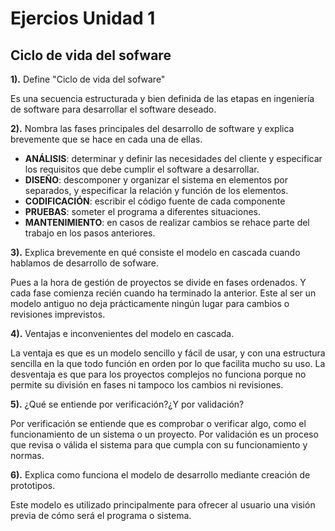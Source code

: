 ﻿# Ejercios Unidad 1

## Ciclo de vida del sofware

**1).** Define "Ciclo de vida del sofware"

Es una secuencia estructurada y bien definida de las etapas en ingeniería de software para desarrollar el software deseado.

**2).** Nombra las fases principales del desarrollo de software y explica brevemente que se hace en cada una de ellas.

- **ANÁLISIS**: determinar y definir las necesidades del cliente y especificar los requisitos que debe cumplir el software a desarrollar.
- **DISEÑO**: descomponer y organizar el sistema en elementos por separados, y especificar la relación y función de los elementos.
- **CODIFICACIÓN**: escribir el código fuente de cada componente
- **PRUEBAS**: someter el programa a diferentes situaciones.
- **MANTENIMIENTO**: en casos de realizar cambios se rehace parte del trabajo en los pasos anteriores.

**3).** Explica brevemente en qué consiste el modelo en cascada cuando hablamos de desarrollo de sofware.

Pues a la hora de gestión de proyectos se divide en fases ordenados. Y cada fase comienza recién cuando ha terminado la anterior. Este al ser un modelo antiguo no deja prácticamente ningún lugar para cambios o revisiones imprevistos.

**4).** Ventajas e inconvenientes del modelo en cascada.

La ventaja es que es un modelo sencillo y fácil de usar, y con una estructura sencilla en la que todo función en orden por lo que facilita mucho su uso.
La desventaja es que para los proyectos complejos no funciona porque no permite su división en fases ni tampoco los cambios ni revisiones.

**5).** ¿Qué se entiende por verificación?¿Y por validación?

Por verificación se entiende que es comprobar o verificar algo, como el funcionamiento de un sistema o un proyecto. 
Por validación es un proceso que revisa o válida el sistema para que cumpla con su funcionamiento y normas.

**6).** Explica como funciona el modelo de desarrollo mediante creación de prototipos.

Este modelo es utilizado principalmente para ofrecer al usuario una visión previa de cómo será el programa o sistema. 
